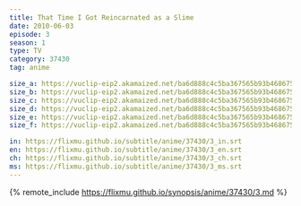 ```yaml
---
title: That Time I Got Reincarnated as a Slime
date: 2010-06-03
episode: 3
season: 1
type: TV
category: 37430
tag: anime

size_a: https://vuclip-eip2.akamaized.net/ba6d888c4c5ba367565b93b4686758ef/vp63207_V20210323064915/hlsc_e2931_2.m3u8
size_b: https://vuclip-eip2.akamaized.net/ba6d888c4c5ba367565b93b4686758ef/vp63207_V20210323064915/hlsc_e2931_3.m3u8
size_c: https://vuclip-eip2.akamaized.net/ba6d888c4c5ba367565b93b4686758ef/vp63207_V20210323064915/hlsc_e2931_4.m3u8
size_d: https://vuclip-eip2.akamaized.net/ba6d888c4c5ba367565b93b4686758ef/vp63207_V20210323064915/hlsc_e2931_5.m3u8
size_e: https://vuclip-eip2.akamaized.net/ba6d888c4c5ba367565b93b4686758ef/vp63207_V20210323064915/hlsc_e2931_6.m3u8
size_f: https://vuclip-eip2.akamaized.net/ba6d888c4c5ba367565b93b4686758ef/vp63207_V20210323064915/hlsc_e2931_7.m3u8

in: https://flixmu.github.io/subtitle/anime/37430/3_in.srt
en: https://flixmu.github.io/subtitle/anime/37430/3_en.srt
ch: https://flixmu.github.io/subtitle/anime/37430/3_ch.srt
ms: https://flixmu.github.io/subtitle/anime/37430/3_ms.srt
---
```

{% remote_include https://flixmu.github.io/synopsis/anime/37430/3.md %}
